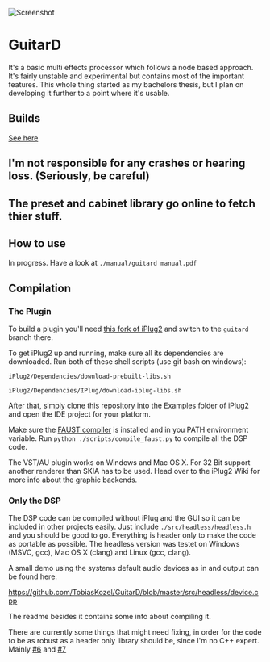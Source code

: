 ![Screenshot](https://i.imgur.com/tjzXT6G.png)

# GuitarD

It's a basic multi effects processor which follows a node based approach.
It's fairly unstable and experimental but contains most of the important features.
This whole thing started as my bachelors thesis, but I plan on developing it further to a point where it's usable.

## Builds
[See here](https://github.com/TobiasKozel/GuitarD/releases)

## I'm not responsible for any crashes or hearing loss. (Seriously, be careful)
## The preset and cabinet library go online to fetch thier stuff.

## How to use
In progress. Have a look at `./manual/guitard manual.pdf`

## Compilation
### The Plugin
To build a plugin you'll need [this fork of iPlug2](https://github.com/TobiasKozel/iPlug2) and switch to the `guitard` branch there.

To get iPlug2 up and running, make sure all its dependencies are downloaded. Run both of these shell scripts (use git bash on windows):

`iPlug2/Dependencies/download-prebuilt-libs.sh`

`iPlug2/Dependencies/IPlug/download-iplug-libs.sh`

After that, simply clone this repository into the Examples folder of iPlug2 and open the IDE project for your platform.

Make sure the [FAUST compiler](https://github.com/grame-cncm/faust/releases) is installed and in you PATH environment variable. Run `python ./scripts/compile_faust.py` to compile all the DSP code.

The VST/AU plugin works on Windows and Mac OS X. For 32 Bit support another renderer than SKIA has to be used. Head over to the iPlug2 Wiki for more info about the graphic backends.

### Only the DSP
The DSP code can be compiled without iPlug and the GUI so it can be included in other projects easily. Just include `./src/headless/headless.h` and you should be good to go. Everything is header only to make the code as portable as possible. The headless version was testet on Windows (MSVC, gcc), Mac OS X (clang) and Linux (gcc, clang).

A small demo using the systems default audio devices as in and output can be found here:

https://github.com/TobiasKozel/GuitarD/blob/master/src/headless/device.cpp

The readme besides it contains some info about compiling it.

There are currently some things that might need fixing, in order for the code to be as robust as a header only library should be, since I'm no C++ expert.
Mainly [#6](https://github.com/TobiasKozel/GuitarD/issues/6) and [#7](https://github.com/TobiasKozel/GuitarD/issues/7)
